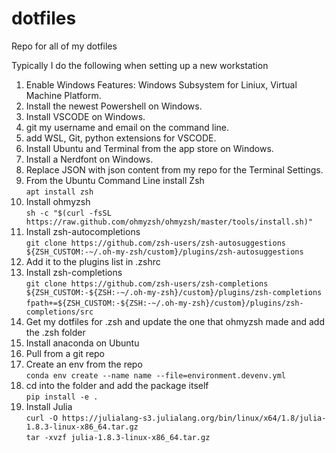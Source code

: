 # dotfiles
Repo for all of my dotfiles

Typically I do the following when setting up a new workstation

1. Enable Windows Features: Windows Subsystem for Liniux, Virtual Machine Platform.
2. Install the newest Powershell on Windows.
3. Install VSCODE on Windows.
4. git my username and email on the command line.
5. add WSL, Git, python extensions for VSCODE.
6. Install Ubuntu and Terminal from the app store on Windows.
7. Install a Nerdfont on Windows.
8. Replace JSON with json content from my repo for the Terminal Settings.
9. From the Ubuntu Command Line install Zsh  
	```apt install zsh```
10. Install ohmyzsh  
	```sh -c "$(curl -fsSL https://raw.github.com/ohmyzsh/ohmyzsh/master/tools/install.sh)"```
11. Install zsh-autocompletions  
	```git clone https://github.com/zsh-users/zsh-autosuggestions ${ZSH_CUSTOM:-~/.oh-my-zsh/custom}/plugins/zsh-autosuggestions  ```
12. Add it to the plugins list in .zshrc
13. Install zsh-completions  
	```git clone https://github.com/zsh-users/zsh-completions ${ZSH_CUSTOM:-${ZSH:-~/.oh-my-zsh}/custom}/plugins/zsh-completions  ```
	```fpath+=${ZSH_CUSTOM:-${ZSH:-~/.oh-my-zsh}/custom}/plugins/zsh-completions/src```
14. Get my dotfiles for .zsh and update the one that ohmyzsh made and add the .zsh folder
15. Install anaconda on Ubuntu 
16. Pull from a git repo
17. Create an env from the repo  
	```conda env create --name name --file=environment.devenv.yml```
18. cd into the folder and add the package itself  
	```pip install -e .```
19. Install Julia  
  	```curl -O https://julialang-s3.julialang.org/bin/linux/x64/1.8/julia-1.8.3-linux-x86_64.tar.gz```   
  	```tar -xvzf julia-1.8.3-linux-x86_64.tar.gz```
